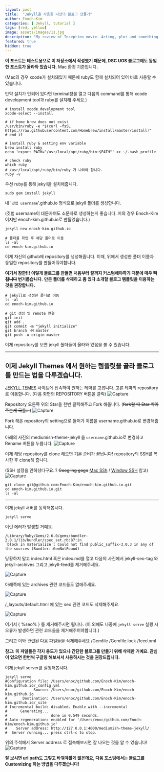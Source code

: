 ```yaml
---
layout: post
title:  "Jekyll을 사용한 나만의 블로그 만들기"
author: Enoch-Kim
categories: [ Jekyll, tutorial ]
tags: [red, yellow]
image: assets/images/11.jpg
description: "My review of Inception movie. Acting, plot and something else in this short description."
featured: true
hidden: true
---
```

**이 포스트는 테스트용으로 이 저장소에서 작성했기 때문에, DSC UOS 블로그에도 동일한 포스트가 올라와 있습니다.**
Mac 환경 기준입니다.

(Mac의 경우 xcode가 설치돼있기 때문에 ruby도 함께 설치되어 있어 바로 사용할 수 있습니다.

만약 설치가 안되어 있다면 terminal창을 열고 다음의 command를 통해 xcode development tool과 ruby를 설치해 주세요.)
```
# install xcode development tool
xcode-select --install

# if home brew does not exist
/usr/bin/ruby -e "$(curl -fsSL https://raw.githubusercontent.com/Homebrew/install/master/install)"
# end if

# install ruby & setting env variable
brew install ruby
echo 'export PATH="/usr/local/opt/ruby/bin:$PATH"' >> ~/.bash_profile

# check ruby
which ruby
# /usr/local/opt/ruby/bin/ruby 가 나와야 합니다.
ruby -v
```    
우선 ruby를 통해 jekyll을 설치해줍니다. 
```
sudo gem install jekyll
```
내 '`깃헙 username`'.github.io 형식으로 jekyll 폴더를 생성합니다.

(깃헙 username이 대문자여도 소문자로 생성하는게 좋습니다. 저의 경우 Enoch-Kim 이지만 enoch-kim.github.io로 만들었습니다.)
```
jekyll new enoch-kim.github.io

# 폴더를 확인 후 해당 폴더로 이동
ls -al
cd enoch-kim.github.io
```
이제 자신의 github에 repository를 생성해줍니다. 이때, 위에서 생성한 폴더 이름과 동일한 repository를 만들어줘야합니다.

**여기서 잠깐!!! 이렇게 블로그를 만들면 처음부터 끝까지 커스텀해야하기 때문에 매우 ~~빡칩니다~~ 번거롭습니다.**
**만든 폴더를 삭제하고 좀 있다 소개할 블로그 템플릿을 이용하는 것을 권장합니다.**
```
# jekyll로 생성한 폴더로 이동
ls -al
cd enoch-kim.github.io

# git 생성 및 remote 연결
git init
git add .
git commit -m "jekyll initialize"
git branch -M master
git push -u origin master
```
이제 repository를 보면 jekyll 폴더들이 올라와 있음을 볼 수 있습니다.

***



## 이제 Jekyll Themes 에서 원하는 템플릿을 골라 블로그를 만드는 법을 다루겠습니다.

[JEKYLL TEMES](https://jekyll-themes.com/) 사이트에 접속하여 원하는 테마를 고릅니다. 
고른 테마의 repository로 이동합니다. (다음 화면의 REPOSITORY 버튼을 클릭)
![Capture](../assets/images/capture-jekyll-themes.png)

Repository 오른쪽 위의 Star을 한번 클릭해주고 Fork 해옵니다. (~~fork할 때 Star 박아주는게 국룰...~~)
![Capture](../assets/images/capture-repo.png)

Fork 해온 repository의 setting으로 들어가 이름을 username.github.io로 변경해줍니다.

아래의 사진의 mediumish-theme-jekyll 을 `username`.github.io로 변경하고 Rename 버튼을 누릅니다.
![Capture](../assets/images/capture-change-repo-name.png)

이제 해당 repository를 clone 해오면 기본 준비가 끝납니다!
repository의 SSH를 복사한 후 clone해 줍니다.

(SSH 설정을 안하셨다구요..? ~~Googling gogo~~ [Mac SSh](https://syung05.tistory.com/20) / [Window SSH](https://medium.com/beyond-the-windows-korean-edition/use-windows10-open-ssh-tips-e6e9c77de433) 참고)
![Capture](../assets/images/capture-repo-clone.png)
```
git clone git@github.com:Enoch-Kim/enoch-kim.github.io.git
cd enoch-kim.github.io.git
ls -al
```

***

이제 jekyll 서버를 동작해봅시다.
```
jekyll serve
```
이런 에러가 발생할 거예요.
```
/Library/Ruby/Gems/2.6.0/gems/bundler-2.0.1/lib/bundler/spec_set.rb:87:in 
`block in materialize': Could not find public_suffix-3.0.3 in any of the sources (Bundler::GemNotFound)
```
당황하지 말고 index.html 혹은 index.md를 열고 다음의 사진에서 jekyll-seo-tag 와 jekyll-archives 그리고 jekyll-feed를 제거해주세요.

![Capture](../assets/images/capture-jekyll-plugins.png)

아래쪽에 있는 archives 관련 코드들도 없애주세요.

![Capture](../assets/images/capture-jekyll-archives.png)

/_layouts/default.html 에 있는 seo 관련 코드도 삭제해주세요.

![Capture](../assets/images/capture-jekyll-seo.png)

여기서 { %seo% } 를 제거해주시면 됩니다.
(이 외에도 나중에 `jekyll serve` 실행 시 오류가 발생하면 관련 코드들을 제거해주어야합니다.)

그리고 이와 관련된 다음 파일들을 삭제해주세요
/Gemfile
/Gemfile.lock
/feed.xml

**참고: 이 파일들은 각자 용도가 있으나 간단한 블로그를 만들기 위해 삭제한 거예요.
관심이 있으면 한번씩 구글링 해보셔서 사용하시는 것을 권장드립니다.**

이제 jekyll server를 실행해봅시다.
```
jekyll serve
#Configuration file: /Users/enoc/github.com/Enoch-Kim/enoch-kim.github.io/_config.yml
#            Source: /Users/enoc/github.com/Enoch-Kim/enoch-kim.github.io
#       Destination: /Users/enoc/github.com/Enoch-Kim/enoch-kim.github.io/_site
# Incremental build: disabled. Enable with --incremental
#      Generating... 
#                    done in 0.549 seconds.
# Auto-regeneration: enabled for '/Users/enoc/github.com/Enoch-Kim/enoch-kim.github.io'
#    Server address: http://127.0.0.1:4000/mediumish-theme-jekyll/
#  Server running... press ctrl-c to stop.

```
위의 주석에서 Server address 로 접속해보시면 잘 나오는 것을 알 수 있습니다!
![Capture](../assets/images/capture-jekyll-success.png)

**잘 보시면 url path도 그렇고 바꿔야할게 많은데요, 다음 포스팅에서는 블로그를 Customizing 하는 방법을 다루겠습니다!**